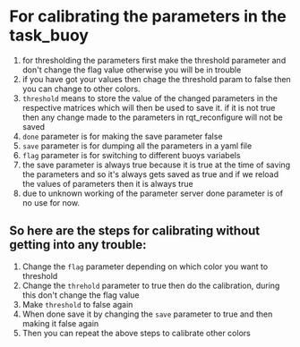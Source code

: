 # For calibrating the parameters in the task_buoy

1. for thresholding the parameters first make the threshold parameter and don't change the flag value otherwise you will be in trouble 
2. if you have got your values then chage the threshold param to false then you can change to other colors. 
3. `threshold` means to store the value of the changed parameters in the respective matrices which will then be used to save it. if it is not true then any change made to the parameters in rqt_reconfigure will not be saved
4. `done` parameter is for making the save parameter false 
5. `save` parameter is for dumping all the parameters in a yaml file
6. `flag` parameter is for switching to different buoys variabels
7.  the save parameter is always true because it is true at the time of saving the parameters and so it's always gets saved as true and if we reload the values of parameters then it is always true 
8. due to unknown working of the parameter server done parameter is of no use for now.

## So here are the steps for calibrating without getting into any trouble:

1. Change the `flag` parameter depending on which color you want to threshold
2. Change the `threhold` parameter to true then do the calibration, during this don't change the flag value
3. Make `threshold` to false again
4. When done save it by changing the `save` parameter to true and then making it false again  
5. Then you can repeat the above steps to calibrate other colors
